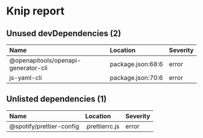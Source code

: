 # Knip report

## Unused devDependencies (2)

| Name                                | Location          | Severity |
| :---------------------------------- | :---------------- | :------- |
| @openapitools/openapi-generator-cli | package.json:68:6 | error    |
| js-yaml-cli                         | package.json:70:6 | error    |

## Unlisted dependencies (1)

| Name                     | Location       | Severity |
| :----------------------- | :------------- | :------- |
| @spotify/prettier-config | .prettierrc.js | error    |
